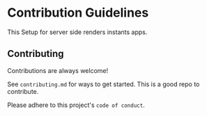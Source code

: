 
# Contribution Guidelines

This Setup for server side renders instants apps.


## Contributing

Contributions are always welcome!

See `contributing.md` for ways to get started.
This is a good repo to contribute.

Please adhere to this project's `code of conduct`.

